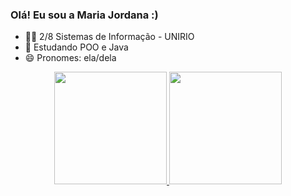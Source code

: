 ### Olá! Eu sou a Maria Jordana :)

- 👩‍🎓 2/8 Sistemas de Informação - UNIRIO
- 🌱 Estudando POO e Java
- 😄 Pronomes: ela/dela

<div align="center">
  <a href="https://github.com/jojoDev02">
  <img height="180em" src="https://github-readme-stats.vercel.app/api?username=jojoDev02&show_icons=true&theme=github_dark&include_all_commits=true&count_private=true"/>
  <img height="180em" src="https://github-readme-stats.vercel.app/api/top-langs/?username=jojoDev02&layout=compact&langs_count=7&theme=github_dark"/>
</div>


